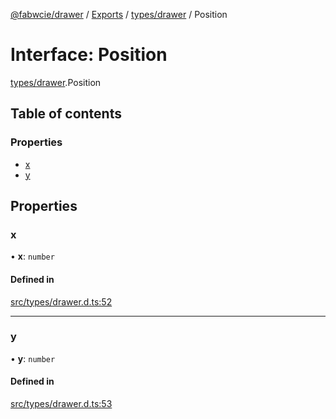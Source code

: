 [@fabwcie/drawer](../README.md) / [Exports](../modules.md) / [types/drawer](../modules/types_drawer.md) / Position

# Interface: Position

[types/drawer](../modules/types_drawer.md).Position

## Table of contents

### Properties

- [x](types_drawer.Position.md#x)
- [y](types_drawer.Position.md#y)

## Properties

### x

• **x**: `number`

#### Defined in

[src/types/drawer.d.ts:52](https://github.com/fabwcie/drawer/blob/850d9ed/src/types/drawer.d.ts#L52)

___

### y

• **y**: `number`

#### Defined in

[src/types/drawer.d.ts:53](https://github.com/fabwcie/drawer/blob/850d9ed/src/types/drawer.d.ts#L53)
